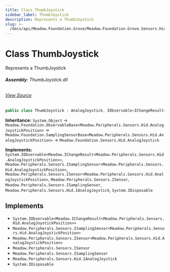 ```yaml
---
title: Class ThumbJoystick
sidebar_label: ThumbJoystick
description: Represents a ThumbJoystick
slug: >-
  /docs/api/Meadow.Foundation.Grove/Meadow.Foundation.Grove.Sensors.Hid/ThumbJoystick
---
```

# Class ThumbJoystick
Represents a ThumbJoystick

###### **Assembly**: ThumbJoystick.dll
###### [View Source](https://github.com/WildernessLabs/Meadow.Foundation.Grove.git/blob/develop/Source/ThumbJoystick/Driver/ThumbJoystick.cs#L10)
```csharp title="Declaration"
public class ThumbJoystick : AnalogJoystick, IObservable<IChangeResult<AnalogJoystickPosition>>, ISamplingSensor<AnalogJoystickPosition>, ISensor<AnalogJoystickPosition>, ISensor, ISamplingSensor, IAnalogJoystick, IDisposable
```
**Inheritance:** `System.Object` -> `Meadow.Foundation.ObservableBase<Meadow.Peripherals.Sensors.Hid.AnalogJoystickPosition>` -> `Meadow.Foundation.SamplingSensorBase<Meadow.Peripherals.Sensors.Hid.AnalogJoystickPosition>` -> `Meadow.Foundation.Sensors.Hid.AnalogJoystick`

**Implements:**  
`System.IObservable<Meadow.IChangeResult<Meadow.Peripherals.Sensors.Hid.AnalogJoystickPosition>>`, `Meadow.Peripherals.Sensors.ISamplingSensor<Meadow.Peripherals.Sensors.Hid.AnalogJoystickPosition>`, `Meadow.Peripherals.Sensors.ISensor<Meadow.Peripherals.Sensors.Hid.AnalogJoystickPosition>`, `Meadow.Peripherals.Sensors.ISensor`, `Meadow.Peripherals.Sensors.ISamplingSensor`, `Meadow.Peripherals.Sensors.Hid.IAnalogJoystick`, `System.IDisposable`


## Implements

* `System.IObservable<Meadow.IChangeResult<Meadow.Peripherals.Sensors.Hid.AnalogJoystickPosition>>`
* `Meadow.Peripherals.Sensors.ISamplingSensor<Meadow.Peripherals.Sensors.Hid.AnalogJoystickPosition>`
* `Meadow.Peripherals.Sensors.ISensor<Meadow.Peripherals.Sensors.Hid.AnalogJoystickPosition>`
* `Meadow.Peripherals.Sensors.ISensor`
* `Meadow.Peripherals.Sensors.ISamplingSensor`
* `Meadow.Peripherals.Sensors.Hid.IAnalogJoystick`
* `System.IDisposable`
